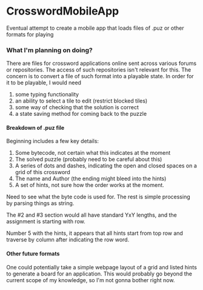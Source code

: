 # CrosswordMobileApp
Eventual attempt to create a mobile app that loads 
files of .puz or other formats for playing

### What I'm planning on doing?

There are files for crossword applications online sent
across various forums or repositories.
The access of such repositories isn't relevant for this. The 
concern is to convert a file of such format into a playable state.
In order for it to be playable, I would need
1. some typing functionality
2. an ability to select a tile to edit (restrict blocked tiles)
3. some way of checking that the solution is correct
4. a state saving method for coming back to the puzzle

#### Breakdown of .puz file

Beginning includes a few key details:
1. Some bytecode, not certain what this indicates at the moment
2. The solved puzzle (probably need to be careful about this)
3. A series of dots and dashes, indicating the open and closed spaces
on a grid of this crossword
4. The name and Author (the ending might bleed into the hints)
5. A set of hints, not sure how the order works at the moment.

Need to see what the byte code is used for. The rest is simple processing
by parsing things as string.

The #2 and #3 section would all have standard YxY lengths, and the assignment
is starting with row.

Number 5 with the hints, it appears that all hints start from top row and
traverse by column after indicating the row word.

#### Other future formats
One could potentially take a simple webpage layout of a grid and
listed hints to generate a board for an application. This would 
probably go beyond the current scope of my knowledge, so I'm not
gonna bother right now.